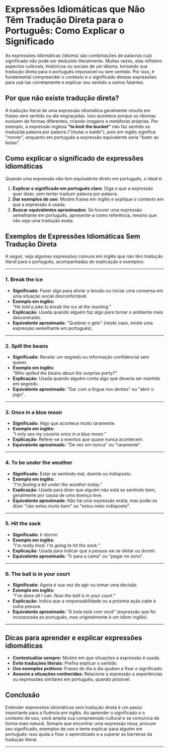 
# Expressões Idiomáticas que Não Têm Tradução Direta para o Português: Como Explicar o Significado

As expressões idiomáticas (idioms) são combinações de palavras cujo significado não pode ser deduzido literalmente. Muitas vezes, elas refletem aspectos culturais, históricos ou sociais de um idioma, tornando sua tradução direta para o português impossível ou sem sentido. Por isso, é fundamental compreender o contexto e o significado dessas expressões para usá-las corretamente e explicar seu sentido a outros falantes.

## Por que não existe tradução direta?

A tradução literal de uma expressão idiomática geralmente resulta em frases sem sentido ou até engraçadas. Isso acontece porque os idiomas evoluem de formas diferentes, criando imagens e metáforas próprias. Por exemplo, a expressão inglesa **"to kick the bucket"** não faz sentido se traduzida palavra por palavra ("chutar o balde"), pois em inglês significa "morrer", enquanto em português a expressão equivalente seria "bater as botas".

## Como explicar o significado de expressões idiomáticas

Quando uma expressão não tem equivalente direto em português, o ideal é:

1. **Explicar o significado em português claro**: Diga o que a expressão quer dizer, sem tentar traduzir palavra por palavra.
2. **Dar exemplos de uso**: Mostre frases em inglês e explique o contexto em que a expressão é usada.
3. **Buscar equivalentes aproximados**: Se houver uma expressão semelhante em português, apresente-a como referência, mesmo que não seja uma tradução exata.

## Exemplos de Expressões Idiomáticas Sem Tradução Direta

A seguir, veja algumas expressões comuns em inglês que não têm tradução literal para o português, acompanhadas de explicação e exemplos:

---

### 1. **Break the ice**

- **Significado:** Fazer algo para aliviar a tensão ou iniciar uma conversa em uma situação social desconfortável.
- **Exemplo em inglês:**  
  *"He told a joke to break the ice at the meeting."*
- **Explicação:** Usada quando alguém faz algo para tornar o ambiente mais descontraído.
- **Equivalente aproximado:** "Quebrar o gelo" (neste caso, existe uma expressão semelhante em português).

---

### 2. **Spill the beans**

- **Significado:** Revelar um segredo ou informação confidencial sem querer.
- **Exemplo em inglês:**  
  *"Who spilled the beans about the surprise party?"*
- **Explicação:** Usada quando alguém conta algo que deveria ser mantido em segredo.
- **Equivalente aproximado:** "Dar com a língua nos dentes" ou "abrir o jogo".

---

### 3. **Once in a blue moon**

- **Significado:** Algo que acontece muito raramente.
- **Exemplo em inglês:**  
  *"I only see my cousins once in a blue moon."*
- **Explicação:** Refere-se a eventos que quase nunca acontecem.
- **Equivalente aproximado:** "De vez em nunca" ou "raramente".

---

### 4. **To be under the weather**

- **Significado:** Estar se sentindo mal, doente ou indisposto.
- **Exemplo em inglês:**  
  *"I'm feeling a bit under the weather today."*
- **Explicação:** Usada para dizer que alguém não está se sentindo bem, geralmente por causa de uma doença leve.
- **Equivalente aproximado:** Não há uma expressão exata, mas pode-se dizer "não estou muito bem" ou "estou meio indisposto".

---

### 5. **Hit the sack**

- **Significado:** Ir dormir.
- **Exemplo em inglês:**  
  *"I'm really tired. I'm going to hit the sack."*
- **Explicação:** Usada para indicar que a pessoa vai se deitar ou dormir.
- **Equivalente aproximado:** "Ir para a cama" ou "pegar no sono".

---

### 6. **The ball is in your court**

- **Significado:** Agora é sua vez de agir ou tomar uma decisão.
- **Exemplo em inglês:**  
  *"I've done all I can. Now the ball is in your court."*
- **Explicação:** Indica que a responsabilidade ou a próxima ação cabe à outra pessoa.
- **Equivalente aproximado:** "A bola está com você" (expressão que foi incorporada ao português, mas originalmente é um idiom inglês).

---

## Dicas para aprender e explicar expressões idiomáticas

- **Contextualize sempre:** Mostre em que situações a expressão é usada.
- **Evite traduções literais:** Prefira explicar o sentido.
- **Use exemplos práticos:** Frases do dia a dia ajudam a fixar o significado.
- **Associe a situações conhecidas:** Relacione a expressão a experiências ou expressões similares em português, quando possível.

## Conclusão

Entender expressões idiomáticas sem tradução direta é um passo importante para a fluência em inglês. Ao aprender o significado e o contexto de uso, você amplia sua compreensão cultural e se comunica de forma mais natural. Sempre que encontrar uma expressão nova, procure seu significado, exemplos de uso e tente explicar para alguém em português: isso ajuda a fixar o aprendizado e a superar as barreiras da tradução literal.

---
```